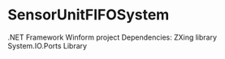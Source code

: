 # SensorUnitFIFOSystem
.NET Framework Winform project
Dependencies:
ZXing library
System.IO.Ports Library
